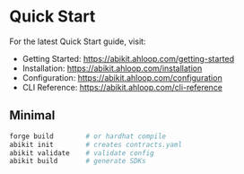 # Quick Start

For the latest Quick Start guide, visit:

- Getting Started: https://abikit.ahloop.com/getting-started
- Installation: https://abikit.ahloop.com/installation
- Configuration: https://abikit.ahloop.com/configuration
- CLI Reference: https://abikit.ahloop.com/cli-reference

## Minimal

```bash
forge build        # or hardhat compile
abikit init        # creates contracts.yaml
abikit validate    # validate config
abikit build       # generate SDKs
```


